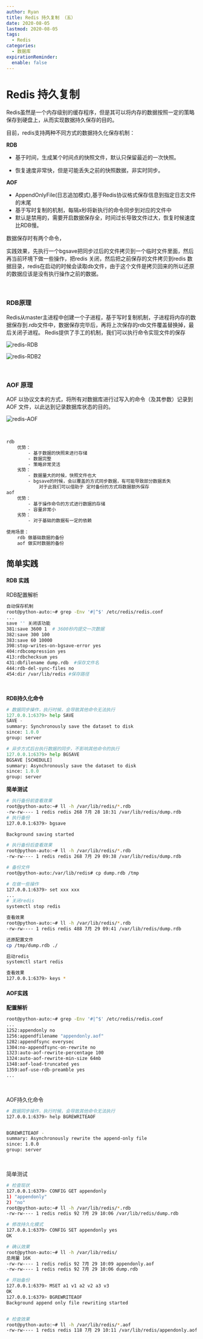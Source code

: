 ```yaml
---
author: Ryan
title: Redis 持久复制 （五）
date: 2020-08-05
lastmod: 2020-08-05
tags:
  - Redis
categories:
  - 数据库
expirationReminder:
  enable: false
---
```




#  Redis 持久复制



Redis虽然是一个内存级别的缓存程序，但是其可以将内存的数据按照一定的策略保存到硬盘上，从而实现数据持久保存的目的。



目前，redis支持两种不同方式的数据持久化保存机制：



**RDB**

- 基于时间，生成某个时间点的快照文件，默认只保留最近的一次快照。

- 恢复速度非常快，但是可能丢失之前的快照数据，非实时同步。

  

**AOF**

- AppendOnlyFile(日志追加模式),基于Redis协议格式保存信息到指定日志文件的末尾
- 基于写时复制的机制，每隔x秒将新执行的命令同步到对应的文件中
- 默认是禁用的，需要开启数据保存全，时间过长导致文件过大，恢复时候速度比RDB慢。



数据保存时有两个命令，

实践效果，先执行一个bgsave把同步过后的文件拷贝到一个临时文件里面，然后再当前环境下做一些操作，把redis 关闭，然后把之前保存的文件拷贝到redis 数据目录，redis在启动的时候会读取db文件，由于这个文件是拷贝回来的所以还原的数据应该是没有执行操作之前的数据。



<br>

### RDB原理

Redis从master主进程中创建一个子进程，基于写时复制机制，子进程将内存的数据保存到.rdb文件中，数据保存完毕后，再将上次保存的rdb文件覆盖替换掉，最后关闭子进程。
Redis提供了手工的机制，我们可以执行命令实现文件的保存



![redis-RDB](https://xin997.oss-cn-beijing.aliyuncs.com/xinblogs/webimg-Linux/elks/redis-RDB.jpg)

![redis-RDB2](https://xin997.oss-cn-beijing.aliyuncs.com/xinblogs/webimg-Linux/elks/redis-RDB2.jpg)



<br>

### **AOF 原理** 

AOF 以协议文本的方式，将所有对数据库进行过写入的命令（及其参数）记录到 AOF 文件，以此达到记录数据库状态的目的。



![redis-AOF](https://xin997.oss-cn-beijing.aliyuncs.com/xinblogs/webimg-Linux/elks/redis-AOF.jpg)



<br>

```sh
rdb
	优势：
        - 基于数据的快照来进行存储
        - 数据完整
        - 策略非常灵活
	劣势：
		- 数据量大的时候，快照文件也大
		- bgsave的时候，会以覆盖的方式同步数据，有可能导致部分数据丢失
			对于此我们可以借助于 定时备份的方式将数据额外保存
aof
	优势：
		- 基于操作命令的方式进行数据的存储
		- 容量非常小
	劣势：
		- 对于基础的数据有一定的依赖
		
使用场景：
	rdb 做基础数据的备份
	aof 做实时数据的备份
```



## 简单实践

#### RDB 实践

RDB配置解析

```sh
自动保存机制
root@python-auto:~# grep -Env '#|^$' /etc/redis/redis.conf
...
save '' 关闭该功能
381:save 3600 1  # 3600秒内提交一次数据
382:save 300 100
383:save 60 10000
398:stop-writes-on-bgsave-error yes
404:rdbcompression yes
413:rdbchecksum yes
431:dbfilename dump.rdb  #保存文件名
444:rdb-del-sync-files no
454:dir /var/lib/redis #保存路径
```

<br>

**RDB持久化命令**

```python
# 数据同步操作，执行时候，会导致其他命令无法执行
127.0.0.1:6379> help SAVE
SAVE -
summary: Synchronously save the dataset to disk
since: 1.0.0
group: server

# 异步方式后台执行数据的同步，不影响其他命令的执行
127.0.0.1:6379> help BGSAVE
BGSAVE [SCHEDULE]
summary: Asynchronously save the dataset to disk
since: 1.0.0
group: server
```



**简单测试**

```sh
# 执行备份前查看效果
root@python-auto:~# ll -h /var/lib/redis/*.rdb
-rw-rw---- 1 redis redis 268 7月 28 18:31 /var/lib/redis/dump.rdb
# 执行备份
127.0.0.1:6379> bgsave

Background saving started

# 执行备份后查看效果
root@python-auto:~# ll -h /var/lib/redis/*.rdb
-rw-rw---- 1 redis redis 268 7月 29 09:38 /var/lib/redis/dump.rdb

# 备份文件
root@python-auto:/var/lib/redis# cp dump.rdb /tmp

# 在做一些操作
127.0.0.1:6379> set xxx xxx
...
# 关闭redis
systemctl stop redis

查看效果
root@python-auto:~# ll -h /var/lib/redis/*.rdb
-rw-rw---- 1 redis redis 488 7月 29 09:41 /var/lib/redis/dump.rdb

还原配置文件
cp /tmp/dump.rdb ./

启动redis
systemctl start redis

查看效果
127.0.0.1:6379> keys *
```



#### AOF实践

**配置解析**

```sh
root@python-auto:~# grep -Env '#|^$' /etc/redis/redis.conf
...
1252:appendonly no
1256:appendfilename "appendonly.aof"
1282:appendfsync everysec
1304:no-appendfsync-on-rewrite no
1323:auto-aof-rewrite-percentage 100
1324:auto-aof-rewrite-min-size 64mb
1348:aof-load-truncated yes
1359:aof-use-rdb-preamble yes
...
```

<br>

AOF持久化命令

```sh
# 数据同步操作，执行时候，会导致其他命令无法执行
127.0.0.1:6379> help BGREWRITEAOF


BGREWRITEAOF -
summary: Asynchronously rewrite the append-only file
since: 1.0.0
group: server
```

<br>

简单测试

```sh
# 检查现状
127.0.0.1:6379> CONFIG GET appendonly
1) "appendonly"
2) "no"
root@python-auto:~# ll -h /var/lib/redis/*.rdb
-rw-rw---- 1 redis redis 92 7月 29 10:06 /var/lib/redis/dump.rdb

# 修改持久化模式
127.0.0.1:6379> CONFIG SET appendonly yes
OK

# 确认效果
root@python-auto:~# ll -h /var/lib/redis/
总用量 16K
-rw-rw---- 1 redis redis 92 7月 29 10:09 appendonly.aof
-rw-rw---- 1 redis redis 92 7月 29 10:06 dump.rdb

# 开始备份
127.0.0.1:6379> MSET a1 v1 a2 v2 a3 v3
OK
127.0.0.1:6379> BGREWRITEAOF
Background append only file rewriting started


# 检查效果
root@python-auto:~# ll -h /var/lib/redis/*.aof
-rw-rw---- 1 redis redis 118 7月 29 10:11 /var/lib/redis/appendonly.aof
```

